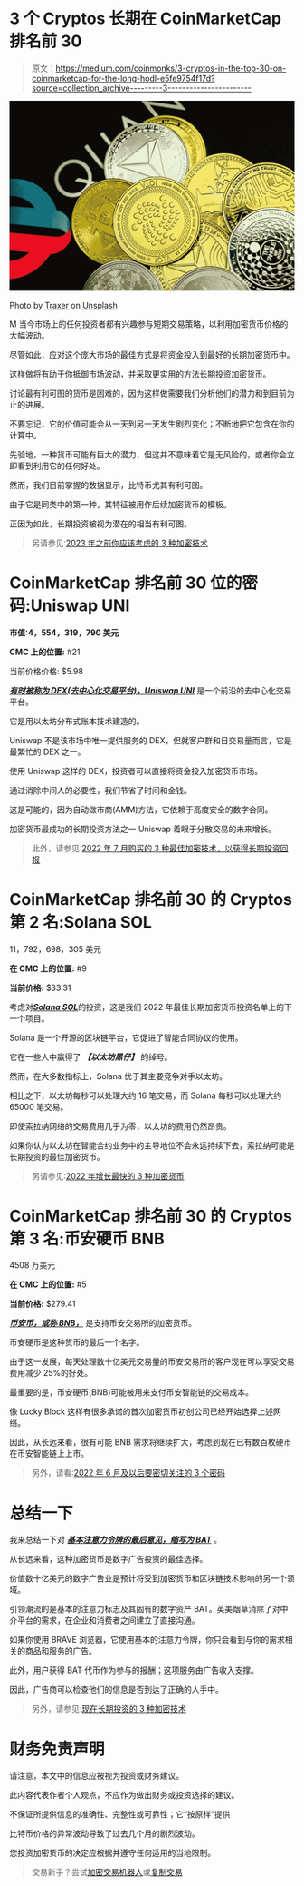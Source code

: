 # 3 个 Cryptos 长期在 CoinMarketCap 排名前 30

> 原文：<https://medium.com/coinmonks/3-cryptos-in-the-top-30-on-coinmarketcap-for-the-long-hodl-e5fe9754f17d?source=collection_archive---------3----------------------->

![](img/92871986f6875c458b9b0915ee49872d.png)

Photo by [Traxer](https://unsplash.com/@traxer?utm_source=medium&utm_medium=referral) on [Unsplash](https://unsplash.com?utm_source=medium&utm_medium=referral)

M 当今市场上的任何投资者都有兴趣参与短期交易策略，以利用加密货币价格的大幅波动。

尽管如此，应对这个庞大市场的最佳方式是将资金投入到最好的长期加密货币中。

这样做将有助于你抵御市场波动，并采取更实用的方法长期投资加密货币。

讨论最有利可图的货币是困难的，因为这样做需要我们分析他们的潜力和到目前为止的进展。

不要忘记，它的价值可能会从一天到另一天发生剧烈变化；不断地把它包含在你的计算中。

先验地，一种货币可能有巨大的潜力，但这并不意味着它是无风险的，或者你会立即看到利用它的任何好处。

然而，我们目前掌握的数据显示，比特币尤其有利可图。

由于它是同类中的第一种，其特征被用作后续加密货币的模板。

正因为如此，长期投资被视为潜在的相当有利可图。

> 另请参见:[2023 年之前你应该考虑的 3 种加密技术](https://www.sammaiyaki.com/3-crypto-you-should-consider-ahead-of-2023-6fd8d679cb8d?source=user_profile---------4----------------------------)

# CoinMarketCap 排名前 30 位的密码:Uniswap UNI

**市值:4，554，319，790 美元**

**CMC 上的位置:** #21

当前价格价格: $5.98

[***有时被称为 DEX(去中心化交易平台)，Uniswap UNI***](https://coinmarketcap.com/currencies/uniswap/) 是一个前沿的去中心化交易平台。

它是用以太坊分布式账本技术建造的。

Uniswap 不是该市场中唯一提供服务的 DEX，但就客户群和日交易量而言，它是最繁忙的 DEX 之一。

使用 Uniswap 这样的 DEX，投资者可以直接将资金投入加密货币市场。

通过消除中间人的必要性，我们节省了时间和金钱。

这是可能的，因为自动做市商(AMM)方法，它依赖于高度安全的数字合同。

加密货币最成功的长期投资方法之一 Uniswap 着眼于分散交易的未来增长。

> 此外，请参见:[2022 年 7 月购买的 3 种最佳加密技术，以获得长期投资回报](https://www.sammaiyaki.com/3-best-crypto-to-buy-in-july-2022-for-long-term-roi-2939e21c21ec?source=user_profile---------23----------------------------)

# CoinMarketCap 排名前 30 的 Cryptos 第 2 名:Solana SOL

11，792，698，305 美元

**在 CMC 上的位置:** #9

**当前价格:** $33.31

考虑对[***Solana SOL***](https://coinmarketcap.com/currencies/solana/)的投资，这是我们 2022 年最佳长期加密货币投资名单上的下一个项目。

Solana 是一个开源的区块链平台，它促进了智能合同协议的使用。

它在一些人中赢得了 ***【以太坊黑仔】*** 的绰号。

然而，在大多数指标上，Solana 优于其主要竞争对手以太坊。

相比之下，以太坊每秒可以处理大约 16 笔交易，而 Solana 每秒可以处理大约 65000 笔交易。

即使索拉纳网络的交易费用几乎为零，以太坊的费用仍然昂贵。

如果你认为以太坊在智能合约业务中的主导地位不会永远持续下去，索拉纳可能是长期投资的最佳加密货币。

> 另请参见:[2022 年增长最快的 3 种加密货币](https://www.sammaiyaki.com/3-fastest-growing-cryptocurrency-in-2022-798db0f4b15b?source=user_profile---------32----------------------------)

# CoinMarketCap 排名前 30 的 Cryptos 第 3 名:币安硬币 BNB

4508 万美元

**在 CMC 上的位置:** #5

**当前价格:** $279.41

[***币安币，或称 BNB，***](https://coinmarketcap.com/currencies/bnb/) 是支持币安交易所的加密货币。

币安硬币是这种货币的最后一个名字。

由于这一发展，每天处理数十亿美元交易量的币安交易所的客户现在可以享受交易费用减少 25%的好处。

最重要的是，币安硬币(BNB)可能被用来支付币安智能链的交易成本。

像 Lucky Block 这样有很多承诺的首次加密货币初创公司已经开始选择上述网络。

因此，从长远来看，很有可能 BNB 需求将继续扩大，考虑到现在已有数百枚硬币在币安智能链上上市。

> 另外，请看:[2022 年 6 月及以后要密切关注的 3 个密码](https://www.sammaiyaki.com/3-cryptos-to-watch-closely-in-june-2022-and-beyond-1d83ebc29376?source=user_profile---------33----------------------------)

# 总结一下

我来总结一下对 [***基本注意力令牌的最后意见，缩写为 BAT***](https://coinmarketcap.com/currencies/basic-attention-token/) 。

从长远来看，这种加密货币是数字广告投资的最佳选择。

价值数十亿美元的数字广告业是预计将受到加密货币和区块链技术影响的另一个领域。

引领潮流的是基本的注意力标志及其固有的数字资产 BAT。英美烟草消除了对中介平台的需求，在企业和消费者之间建立了直接沟通。

如果你使用 BRAVE 浏览器，它使用基本的注意力令牌，你只会看到与你的需求相关的商品和服务的广告。

此外，用户获得 BAT 代币作为参与的报酬；这项服务由广告收入支撑。

因此，广告商可以检查他们的信息是否到达了正确的人手中。

> 另外，请参见:[现在长期投资的 3 种加密技术](https://www.sammaiyaki.com/3-crypto-to-invest-in-for-the-long-haul-now-91fafebe58c4?source=user_profile---------35----------------------------)

# 财务免责声明

请注意，本文中的信息应被视为投资或财务建议。

此内容代表作者个人观点，不应作为做出财务或投资选择的建议。

不保证所提供信息的准确性、完整性或可靠性；它“按原样”提供

比特币价格的异常波动导致了过去几个月的剧烈波动。

您投资加密货币的决定应根据并遵守任何适用的当地限制。

> 交易新手？尝试[加密交易机器人](/coinmonks/crypto-trading-bot-c2ffce8acb2a)或[复制交易](/coinmonks/top-10-crypto-copy-trading-platforms-for-beginners-d0c37c7d698c)